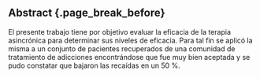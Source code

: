 ## Abstract {.page_break_before}

El presente trabajo tiene por objetivo evaluar la eficacia de la terapia asincrónica para determinar sus niveles de eficacia. Para tal fin se aplicó la misma a un conjunto de pacientes recuperados de una comunidad de tratamiento de adicciones encontrándose que fue muy bien aceptada y se pudo constatar que bajaron las recaídas en un 50 %.
